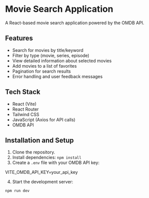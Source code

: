 # Movie Search Application

A React-based movie search application powered by the OMDB API.

## Features
- Search for movies by title/keyword
- Filter by type (movie, series, episode)
- View detailed information about selected movies
- Add movies to a list of favorites
- Pagination for search results
- Error handling and user feedback messages

## Tech Stack
- React (Vite)
- React Router
- Tailwind CSS
- JavaScript (Axios for API calls)
- OMDB API

## Installation and Setup
1. Clone the repository.
2. Install dependencies: `npm install`
3. Create a `.env` file with your OMDB API key:

VITE_OMDB_API_KEY=your_api_key

4. Start the development server:

```bash
npm run dev